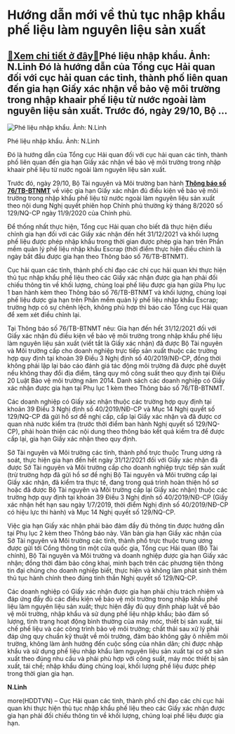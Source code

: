 Hướng dẫn mới về thủ tục nhập khẩu phế liệu làm nguyên liệu sản xuất
====================================================================

[:gift:Xem chi tiết ở đây:gift:](https://hddtvn.com/huong-dan-moi-ve-thu-tuc-nhap-khau-phe-lieu-lam-nguyen-lieu-san-xuat/)Phé liệu nhập khẩu. Ảnh: N.Linh Đó là hướng dẫn của Tổng cục Hải quan đối với cục hải quan các tỉnh, thành phố liên quan đến gia hạn Giấy xác nhận về bảo vệ môi trường trong nhập khaair phế liệu từ nước ngoài làm nguyên liệu sản xuất. Trước đó, ngày 29/10, Bộ …
---------------------------------------------------------------------------------------------------------------------------------------------------------------------------------------------------------------------------------------------------------------------





![Phé liệu nhập khẩu. Ảnh: N.Linh](https://hddtvn.com/wp-content/uploads/2021/01/1240_IMG_8380-2.jpg "Phé liệu nhập khẩu. Ảnh: N.Linh")


Phé liệu nhập khẩu. Ảnh: N.Linh



Đó là hướng dẫn của Tổng cục Hải quan đối với cục hải quan các tỉnh, thành phố liên quan đến gia hạn Giấy xác nhận về bảo vệ môi trường trong nhập khaair phế liệu từ nước ngoài làm nguyên liệu sản xuất.


Trước đó, ngày 29/10, Bộ Tài nguyên và Môi trường ban hành **[Thông báo số 76/TB-BTNMT](https://haiquanonline.com.vn/apiservice@/fileclick&i=284765)** về việc gia hạn Giấy xác nhận đủ điều kiện về bảo vệ môi trường trong nhập khẩu phế liệu từ nước ngoài làm nguyên liệu sản xuất theo nội dung Nghị quyết phiên họp Chính phủ thường kỳ tháng 8/2020 số 129/NQ-CP ngày 11/9/2020 của Chính phủ.


Để thống nhất thực hiện, Tổng cục Hải quan cho biết đã thực hiện điều chỉnh gia hạn đối với các Giấy xác nhận đến hết 31/12/2021 và khối lượng phế liệu được phép nhập khẩu trong thời gian được phép gia hạn trên Phần mềm quản lý phế liệu nhập khẩu Escrap (thời điểm thực hiện điều chinh là ngày bắt đầu được gia hạn theo Thông báo số 76/TB-BTNMT).


Cục hải quan các tỉnh, thành phố chỉ đạo các chi cục hải quan khi thực hiện thủ tục nhập khẩu phế liệu theo các Giấy xác nhận được gia hạn phải đối chiếu thông tin về khối lượng, chủng loại phế liệu được gia hạn giữa Phụ lục 1 ban hành kèm theo Thông báo số 76/TB-BTNMT và khối lượng, chủng loại phế liệu được gia hạn trên Phần mềm quản lý phế liệu nhập khẩu Escrap; trường hợp có sự chênh lệch, không phù hợp thì báo cáo Tổng cục Hải quan để xem xét điều chỉnh lại.


Tại Thông báo số 76/TB-BTNMT nêu: Gia hạn đến hết 31/12/2021 đối với Giấy xác nhận đủ điều kiện về bảo vệ môi trường trong nhập khẩu phế liệu làm nguyên liệu sản xuất (viết tắt là Giấy xác nhận) đã được Bộ Tài nguyên và Môi trường cấp cho doanh nghiệp trực tiếp sản xuất thuộc các trường hợp quy định tại khoản 39 Điều 3 Nghị định số 40/2019/NĐ-CP, đồng thời không phải lập lại báo cáo đánh giá tác động môi trường đã được phê duyệt nếu không thay đổi địa điểm, tăng quy mô công suất theo quy định tại Điều 20 Luật Bảo vệ môi trường năm 2014. Danh sách các doanh nghiệp có Giấy xác nhận được gia hạn tại Phụ lục 1 kèm theo Thông báo số 76/TB-BTNMT.


Các doanh nghiệp có Giấy xác nhận thuộc các trường hợp quy định tại khoản 39 Điều 3 Nghị định số 40/2019/NĐ-CP và Mục 14 Nghị quyết số 129/NQ-CP đã gửi hồ sơ đề nghị cấp, cấp lại Giấy xác nhận và đã được cơ quan nhà nước kiểm tra (trước thời điểm ban hành Nghị quyết số 129/NQ-CP), phải hoàn thiện các nội dung theo thông báo kết quả kiểm tra để được cấp lại, gia hạn Giấy xác nhận theo quy định.


Sở Tài nguyên và Môi trường các tỉnh, thành phố trực thuộc Trung ương rà soát, thực hiện gia hạn đến hết ngày 31/12/2021 đối với Giấy xác nhận đã được Sở Tài nguyên và Môi trường cấp cho doanh nghiệp trực tiếp sản xuất (trừ trường hợp đã gửi hồ sơ đề nghị Bộ Tài nguyên và Môi trường cấp lại Giấy xác nhận, đã kiểm tra thực tế, đang trong quá trình hoàn thiện hồ sơ hoặc đã được Bộ Tài nguyên và Môi trường cấp lại Giấy xác nhận) thuộc các trường hợp quy định tại khoản 39 Điều 3 Nghị định số 40/2019/NĐ-CP (Giấy xác nhận hết hạn sau ngày 1/7/2019, thời điểm Nghị định số 40/2019/NĐ-CP có hiệu lực thi hành) và Mục 14 Nghị quyết số 129/NQ-CP.


Việc gia hạn Giấy xác nhận phải bảo đảm đầy đủ thông tin được hướng dẫn tại Phụ lục 2 kèm theo Thông báo này. Văn bản gia hạn Giấy xác nhận của Sở Tài nguyên và Môi trường các tỉnh, thành phố trực thuộc trung ương được gửi tới Cổng thông tin một cửa quốc gia, Tổng cục Hải quan (Bộ Tài chính), Bộ Tài nguyên và Môi trường và doanh nghiệp được gia hạn Giấy xác nhận; đồng thời đảm bảo công khai, minh bạch trên các phương tiện thông tin đại chúng cho doanh nghiệp biết, thực hiện và không làm phát sinh thêm thủ tục hành chính theo đúng tinh thần Nghị quyết số 129/NQ-CP.


Các doanh nghiệp có Giấy xác nhận được gia hạn phải chịu trách nhiệm và đáp ứng đầy đủ các điều kiện về bảo vệ môi trường trong nhập khẩu phế liệu làm nguyên liệu sản xuất; thực hiện đầy đủ quy định pháp luật về bảo vệ môi trường, nhập khẩu và sử dụng phế liệu nhập khẩu; bảo đảm số lượng, tình trạng hoạt động bình thường của máy móc, thiết bị sản xuất, tái chế phế liệu và các công trình bảo vệ môi trường; chất thải sau xử lý phải đáp ứng quy chuẩn kỹ thuật về môi trường, đảm bảo không gây ô nhiễm môi trường, không làm ảnh hưởng đến cuộc sống của nhân dân; chỉ được nhập khẩu và sử dụng phế liệu nhập khẩu làm nguyên liệu sản xuất tại cơ sở sản xuất theo đúng nhu cầu và phải phù hợp với công suất, máy móc thiết bị sản xuất, tái chế; nhập khẩu đúng chủng loại, khối lượng phế liệu được phép trong thời gian gia hạn.




**N.Linh**



more(HDDTVN) – Cục Hải quan các tinh, thành phố chỉ đạo các chi cục hải quan khi thực hiện thủ tục nhập khẩu phế liệu theo các Giấy xác nhận được gia hạn phải đối chiếu thông tin về khối lượng, chủng loại phế liệu được gia hạn.

